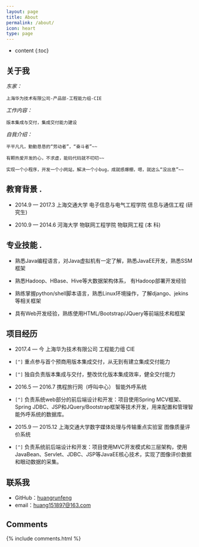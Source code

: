 ```yaml
---
layout: page
title: About
permalink: /about/
icon: heart
type: page
---
```


* content
{:toc}

## 关于我

*东家：*

	上海华为技术有限公司-产品部-工程能力组-CIE

*工作内容：*

	版本集成与交付，集成交付能力建设

*自我介绍：*

	平平凡凡，勤勤恳恳的“劳动者”，“奋斗者”~~

	有颗热爱开发的心，不求虚，能码代码就不叨叨~~

	实现一个小程序，开发一个小网站，解决一个小bug，成就感爆棚，嗯，就这么“没出息”~~


## 教育背景                                               .                                                                                                                                                                                                                         
* 2014.9 — 2017.3    上海交通大学	   电子信息与电气工程学院	信息与通信工程 (研究生)

* 2010.9 — 2014.6	 河海大学       物联网工程学院         物联网工程 (本  科)


## 专业技能                                               .                                                                                                                                                                                                                                  
* 熟悉Java编程语言，对Java虚拟机有一定了解，熟悉JavaEE开发，熟悉SSM框架 

* 熟悉Hadoop、HBase、Hive等大数据架构体系， 有Hadoop部署开发经验

* 熟练掌握python/shell脚本语言，熟悉Linux环境操作，了解django、jekins等相关框架

* 具有Web开发经验，熟练使用HTML/Bootstrap/JQuery等前端技术和框架


## 项目经历

* 2017.4 — 今      	 上海华为技术有限公司     工程能力组 CIE

- `[^]` 重点参与首个预商用版本集成交付，从无到有建立集成交付能力

- `[^]` 独自负责版本集成与交付，整改优化版本集成效率，健全交付能力

* 2016.5 — 2016.7	 携程旅行网（呼叫中心）   智能外呼系统

- `[^]` 负责系统web部分的前后端设计和开发：项目使用Spring MCV框架、Spring JDBC、JSP和JQuery/Bootstrap框架等技术开发，用来配置和管理智能外呼系统的数据库。                                                                                                                                                                         
* 2015.9 — 2015.12	 上海交通大学数字媒体处理与传输重点实验室  图像质量评价系统

- `[^]` 负责系统前后端设计和开发：项目使用MVC开发模式和三层架构，使用JavaBean、Servlet、JDBC、JSP等JavaEE核心技术，实现了图像评价数据和眼动数据的采集。


## 联系我

* GitHub：[huangrunfeng](https://github.com/huangrunfeng)
* email：huang151897@163.com


## Comments

{% include comments.html %}
